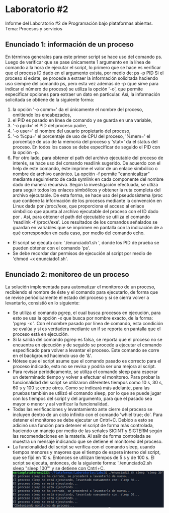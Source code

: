 # Laboratorio #2
Informe del Laboratorio #2 de Programación bajo plataformas abiertas.
Tema: Procesos y servicios
## Enunciado 1: información de un proceso
En términos generales para este primer script se hace uso del comando ps.
Luego de verificar que se pase únicamente 1 argumento en la línea de comando a la hora de ejecutar el script, lo primero que se hace es verificar que el process ID dado en el argumento exista, por medio de: ps -p PID
Si el proceso sí existe, se procede a extraer la información solicitada haciendo uso siempre del comando ps, pero esta vez además de -p (que sirve para indicar el número de proceso) se utiliza la opción '-o', que permite especificar opciones para extraer un dato en particular. Así, la información solicitada se obtiene de la siguiente forma:
1. la opción '-o comm=' da el únicamente el nombre del proceso, omitiendo los encabezados,
2. el PID es pasado en línea de comando y se guarda en una variable,
3. '-o ppid=' el PID del proceso padre,
4. '-o user=' el nombre del usuario propietario del proceso,
5. '-o %cpu=' el porcentaje de uso de CPU del proceso, '%mem=' el porcentaje de uso de la memoria del proceso y 'stat=' da el status del proceso. En todos los casos se debe especificar de seguido el PID con la opción -p.
6. Por otro lado, para obtener el path del archivo ejecutable del proceso de interés, se hace uso del comando readlink sugerido. De acuerdo con el help de este comando, éste imprime el valor de un enlace simbólico o nombre de archivo canónico. La opción -f permite "canonicalizar" mediante seguimiento de cada symlink en cada componente del nombre dado de manera recursiva. Según la investigación efectuada, se utliza para seguir todos los enlaces simbólicos y obtener la ruta completa del archivo ejecutable. De esta forma, se hace uso del pseudosistema /proc que contiene la información de los procesos mediante la convención en Linux dada por /proc/<PID>/exe, que proporciona el acceso al enlace simbólico que apunta al archivo ejecutable del proceso con el ID dado por <PID>. Así, para obtener el path del ejecutable se utiliza el comando 'readlink -f /proc/<PID>/exe'.
Los resultados de los comandos señalados se guardan en variables que se imprimen en pantalla con la indicación de a qué corresponden en cada caso, por medio del comando echo.
- El script se ejecuta con: './enunciado1.sh <PID>', donde los PID de prueba se pueden obtener con el comando 'ps'.
- Se debe recordar dar permisos de ejecución al script por medio de 'chmod +x enunciado1.sh'.
## Enunciado 2: monitoreo de un proceso
La solución implementada para automatizar el monitoreo de un proceso, recibiendo el nombre de éste y el comando para ejecutarlo, de forma que se revise periódicamente el estado del proceso y si se cierra volver a levantarlo, consistió en lo siguiente:
- Se utiliza el comando pgrep, el cual busca procesos en ejecución, para esto se usa la opción -x que busca por nombre exacto, de la forma: 'pgrep -x <NOMBRE>'. Con el nombre pasado por línea de comando, esta condición se evalúa y si es verdadera mediante un if se reporta en pantalla que el proceso está en ejecución.
- Si la salida del comando pgrep es falsa, se reporta que el proceso no se encuentra en ejecución y de seguido se procede a ejecutar el comando especificado para volver a levantar el proceso. Este comando se corre en el background haciendo uso de '&'.
- Nótese que el script asume que el comando pasado es correcto para el proceso indicado, esto no se revisa y podría ser una mejora al script.
- Para revisar periódicamente, se utiliza el comando sleep para esperar un determinado tiempo y volver a efectuar el monitoreo. Para probar la funcionalidad del script se utilizaron diferentes tiempos como 10 s, 30 s, 60 s y 100 s; entre otros. Como se indicará más adelante, para las pruebas también se utilizó el comando sleep, por lo que se puede jugar con los tiempos del script y del argumento, para que el pasado sea mayor o menor y así verificar la funcionalidad.
- Todas las verificaciones y levantamiento ante cierre del proceso se incluyen dentro de un ciclo infinito con el comando 'whiel true; do'. Para detener el monitoreo se debe ejecutar un Cntrl+C. Debido a esto se adicinó una función para detener el script de forma más controlada, haciendo un manejo por medio de las señales SIGINT y SIGTERM según las recomendaciones en la materia. Al salir de forma controlada se muestra un mensaje indicando que se detiene el monitoreo del proceso.
- La funcionalidad del script se verifica con el comando sleep, usando tiempos menores y mayores que el tiempo de espera interno del script, que se fijó en 10 s. Entonces se utilizan tiempos de 5 s y de 100 s. El script se ejecuta, entonces, de la siguiente forma: './enunciado2.sh sleep "sleep 100"' y se detiene con Cntrl+C.
![Resultados script enunciado 2](https://raw.githubusercontent.com/mareyes1/Labo2/main/resultados_enunciado2.png)
